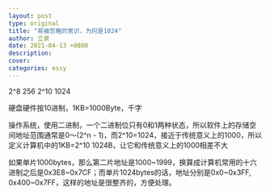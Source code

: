 ```yaml
---
layout: post
type: original
title: "易被忽略的常识，为何是1024"
author: 立泉
date: 2021-04-13 +0800
description: 
cover: 
categories: essy
---
```


2^8 256
2^10 1024

硬盘硬件按10进制，1KB=1000Byte，千字


操作系统，使用二进制，一个二进制位只有0和1两种状态，所以软件上的存储空间地址范围通常是0～(2^n - 1)，而2^10=1024，接近于传统意义上的1000，所以定义计算机中的1KB=2^10 1024B，让它和传统意义上的1000相差不大

如果单片1000bytes，那么第二片地址是1000~1999，换算成计算机常用的十六进制之后是0x3E8~0x7CF；而单片1024bytes的话，地址分别是0x0~0x3FF, 0x400~0x7FF，这样的地址是很整齐的，方便处理。
